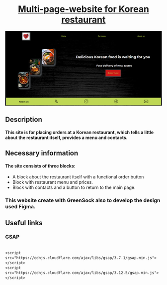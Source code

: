 <h1 align ="center"><a href="https://korean-restaraunt.netlify.app/">Multi-page-website for Korean restaurant</a></h1>
<img src="https://github.com/Tataatat13/korean-restaurant/blob/master/%D0%A1%D0%BD%D0%B8%D0%BC%D0%BE%D0%BA%20%D1%8D%D0%BA%D1%80%D0%B0%D0%BD%D0%B0%20(10).png"/>

<h2>Description</h2>
<h4>This site is for placing orders at a Korean restaurant, which tells a little about the restaurant itself, provides a menu and contacts.</h4>


<h2>Necessary information</h2>

<h4>The site consists of three blocks:</h4>
<ul>
  <li>A block about the restaurant itself with a functional order button</li>
  <li>Block with restaurant menu and prices. </li>
  <li>Block with contacts and a button to return to the main page.</li>
</ul>

<h3>This website create with GreenSock also to develop the design used Figma.</h3>

<h2>Useful links</h2>

<h3>GSAP</h3>

```

<script src="https://cdnjs.cloudflare.com/ajax/libs/gsap/3.7.1/gsap.min.js"></script>
<script src="https://cdnjs.cloudflare.com/ajax/libs/gsap/3.12.5/gsap.min.js"></script>

```
